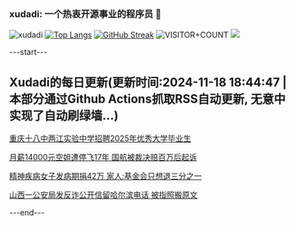 ### xudadi: 一个热衷开源事业的程序员 👋

![xudadi](https://github-readme-stats-git-masterorgs-github-readme-stats-team.vercel.app/api?username=xudadi)
[![Top Langs](https://github-readme-stats.vercel.app/api/top-langs/?username=xudadi)](https://github.com/anuraghazra/github-readme-stats)
[![GitHub Streak](https://streak-stats.demolab.com?user=xudadi&locale=zh_Hans)](https://git.io/streak-stats)
![VISITOR+COUNT](https://komarev.com/ghpvc/?username=xudadi&label=VISITOR+COUNT)
![](https://raw.githubusercontent.com/xudadi/xudadi/main/assets/github-contribution-grid-snake.svg)


---start---

## Xudadi的每日更新(更新时间:2024-11-18 18:44:47 | 本部分通过Github Actions抓取RSS自动更新, 无意中实现了自动刷绿墙...)

[重庆十八中两江实验中学招聘2025年优秀大学毕业生](https://www.gongkaoleida.com/article/2196999)

[月薪14000元空姐遭停飞17年 国航被裁决赔百万后起诉](https://m.163.com/news/article/JH8VH01G053469LG.html)

[精神疾病女子发病期捐42万 家人:基金会只想退三分之一](https://m.163.com/news/article/JH8VGVHR053469LG.html)

[山西一公安局发反诈公开信留哈尔滨电话 被指照搬原文](https://m.163.com/news/article/JH8TQ3MB053469LG.html)

---end---
